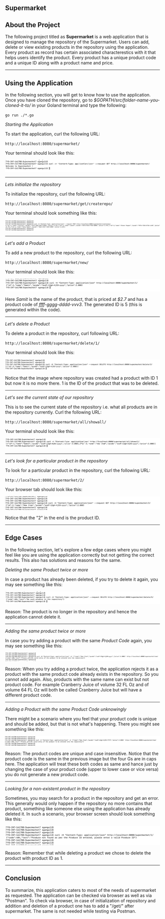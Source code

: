 **Supermarket**
------------------




About the Project
------------------

The following project titled as **Supermarket** is a web application that is designed to manage the repository of the Supermarket.
Users can add, delete or view existing products in the repository using the application. Every product as record has certain associated characterestics with it that helps users identify the product. Every product has a unique product code and a unique ID along with a product name and price.
***

Using the Application
----------------------

In the following section, you will get to know how to use the application. Once you have cloned the repository, go to *$GOPATH/src/folder-name-you-cloned-it-to/* in your Goland terminal and type the following: 

`go run ./*.go`


*Starting the Application*

To start the application, curl the following URL:

`http://localhost:8080/supermarket/`

Your terminal should look like this: 


![alt text](https://github.com/SamitIntern/Supermarket2/blob/Samit/Screenshots/Welcome%20screen.png "Welcome Screen")

***


*Lets initialize the repository*

To initialize the repository, curl the following URL: 

`http://localhost:8080/supermarket/get/createrepo/`

Your terminal should look something like this:


![alt text](https://github.com/SamitIntern/Supermarket2/blob/Samit/Screenshots/Repository%20Creation.png "Repository Creation")


***


*Let's add a Product*

To add a new product to the repository, curl the following URL:

`http://localhost:8080/supermarket/new/`

Your terminal should look like this:

![alt text](https://github.com/SamitIntern/Supermarket2/blob/Samit/Screenshots/valid%20addition.png "Valid Addition")

Here *Samit* is the name of the product, that is priced at *$2.7* and has a product code of *ffff-gggg-dddd-vvv3*. The generated ID is 5 (this is generated within the code).

***

*Let's delete a Product*

To delete a product in the repository, curl following URL:

`http://localhost:8080/supermarket/delete/1/`

Your terminal should look like this:

![alt text](https://github.com/SamitIntern/Supermarket2/blob/Samit/Screenshots/Valid%20Delete.png "Valid Deletion")

Notice that the image where repository was created had a product with ID 1 but now it is no more there. 1 is the ID of the product that was to be deleted.

***

*Let's see the current state of our repository*

This is to see the current state of the repository i.e. what all products are in the repository currently. Curl the following URL:

`http://localhost:8080/supermarket/all/showall/`

Your terminal should look like this:

![alt text](https://github.com/SamitIntern/Supermarket2/blob/Samit/Screenshots/Repository%20Search.png "Repository Search")


***


*Let's look for a particular product in the repository*

To look for a particular product in the repository, curl the following URL:

`http://localhost:8080/supermarket/2/`

Your browser tab should look like this:

![alt text](https://github.com/SamitIntern/Supermarket2/blob/Samit/Screenshots/Product%20Search.png "Product Search")

Notice that the "2" in the end is the product ID.

***


Edge Cases
-----------

In the following section, let's explore a few edge cases where you might feel like you are using the application correctly but not getting the correct results. This also has solutions and reasons for the same.


*Deleting the same Product twice or more*

In case a product has already been deleted, if you try to delete it again, you may see something like this:

![alt text](https://github.com/SamitIntern/Supermarket2/blob/Samit/Screenshots/Invalid%20Delete.png "Invalid Deletion")

Reason: The product is no longer in the repository and hence the application cannot delete it.

***

*Adding the same product twice or more*

In case you try adding a product with the same *Product Code* again, you may see something like this:

![alt text](https://github.com/SamitIntern/Supermarket2/blob/Samit/Screenshots/Invalid%20Addition%201.png "Invalid Addition 1")

Reason: When you try adding a product twice, the application rejects it as a product with the same product code already exists in the repository. So you cannot add again. Also, products with the same name can exist but not product code. For example Cranberry Juice of volume 32 FL Oz and of volume 64 FL Oz will both be called Cranberry Juice but will have a different product code.

***

*Adding a Product with the same Product Code unknowingly*

There might be a scenario where you feel that your product code is unique and should be added, but that is not what's happening. There you might see something like this:

![alt text](https://github.com/SamitIntern/Supermarket2/blob/Samit/Screenshots/Invalid%20Addition%202.png "Invalid Addition 2")

Reason: The product codes are unique and case insensitive. Notice that the product code is the same in the previous image but the four Gs are in caps here. The application will treat these both codes as same and hance just by changing the case of your product code (upper to lower case or vice versa) you do not generate a new product code.

***


*Looking for a non-existent product in the repository*

Sometimes, you may search for a product in the repository and get an error. This generally would only happen if the repository no more contains that product, something like someone else using the application has already deleted it. In such a scenario, your browser screen should look something like this:

![alt text](https://github.com/SamitIntern/Supermarket2/blob/Samit/Screenshots/Invalid%20Search.png "Invalid Search")

Reason: Remember that while deleting a product we chose to delete the product with product ID as 1.

***


Conclusion
-----------

To summarize, this application caters to most of the needs of supermarket as requested. The application can be checked via browser as well as via "Postman". To check via browser, in case of initialization of repository and addition and deletion of a product one has to add a "/get/" after supermarket. The same is not needed while testing via Postman.
